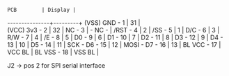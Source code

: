     PCB        | Display |
---------------+---------+
(VSS) GND -  1 |      31 |  
(VCC) 3v3 -  2 |      32 |
       NC -  3 |  - NC - |
     /RST -  4 |       2 |
      /SS -  5 |       1 |
      D/C -  6 |       3 |
      R/W -  7 |       4 | 
       /E -  8 |       5 |
       D0 -  9 |       6 |
       D1 - 10 |       7 |
       D2 - 11 |       8 |
       D3 - 12 |       9 |
       D4 - 13 |      10 |
       D5 - 14 |      11 |
 SCK - D6 - 15 |      12 |
MOSI - D7 - 16 |      13 |
   BL VCC - 17 |  VCC BL |
   BL VSS - 18 |  VSS BL |


   J2 ->  pos 2 for SPI serial interface

